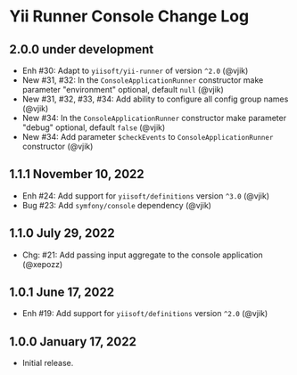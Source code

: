 # Yii Runner Console Change Log

## 2.0.0 under development

- Enh #30: Adapt to `yiisoft/yii-runner` of version `^2.0` (@vjik)
- New #31, #32: In the `ConsoleApplicationRunner` constructor make parameter "environment" optional, default `null` (@vjik)
- New #31, #32, #33, #34: Add ability to configure all config group names (@vjik)
- New #34: In the `ConsoleApplicationRunner` constructor make parameter "debug" optional, default `false` (@vjik)
- New #34: Add parameter `$checkEvents` to `ConsoleApplicationRunner` constructor (@vjik)

## 1.1.1 November 10, 2022

- Enh #24: Add support for `yiisoft/definitions` version `^3.0` (@vjik)
- Bug #23: Add `symfony/console` dependency (@vjik)

## 1.1.0 July 29, 2022

- Chg: #21: Add passing input aggregate to the console application (@xepozz)

## 1.0.1 June 17, 2022

- Enh #19: Add support for `yiisoft/definitions` version `^2.0` (@vjik)

## 1.0.0 January 17, 2022

- Initial release.
